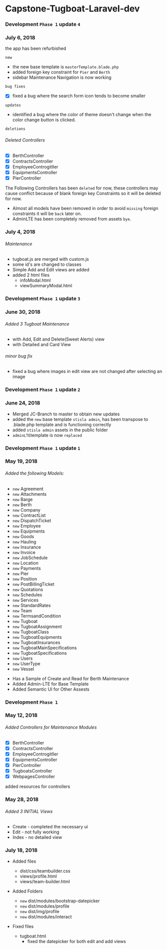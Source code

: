 
# Capstone-Tugboat-Laravel-dev

### Development `Phase 1` update `4`
### July 6, 2018

the app has been refurbished

`new`
* the new base template is `masterTemplate.blade.php`
* added foreign key constraint for `Pier` and `Berth`
* sidebar Maintenance Navigation is now working


`bug fixes` 
- [x] fixed a bug where the search form icon tends to become smaller

`updates`
* identified a bug where the color of theme doesn't change when the color change button is clicked. 

`deletions`
###### Deleted Controllers

- [x] BerthController
- [x] ContractsController
- [x] EmployeeControgitller
- [x] EquipmentsController
- [x] PierController

The Following Controllers has been `deleted` for now, these controllers may cause conflict because of blank foreign key Constraints so it will be deleted for now.

* Almost all models have been removed in order to avoid `missing` foreign constraints it will be `back` later on. 
* AdminLTE has been completely removed from assets `bye`.

### July 4, 2018
###### Maintenance
- tugboat.js are merged with custom.js
- some id's are changed to classes
- Simple Add and Edit views are added
- added 2 html files
    - infoModal.html 
    - viewSummaryModal.html


### Development `Phase 1` update `3`
### June 30, 2018
###### Added 3 Tugboat Maintenance 
- with Add, Edit and Delete(Sweet Alerts) view
- with Detailed and Card View

###### minor bug fix
- fixed a bug where images in edit view are not changed after selecting an image



### Development `Phase 1` update `2`

### June 24, 2018

* Merged JC-Branch to master to obtain new updates
* added the `new` base template `stisla admin`, has been transpose to .blade.php template and is functioning correctly
* added `stisla admin` assets in the public folder 
* `adminLTE`template is now `replaced`

### Development `Phase 1` update `1`

### May 19, 2018

###### Added the following Models: 
- `new` Agreement
- `new` Attachments
- `new` Barge
- `new` Berth
- `new` Company
- `new` ContractList
- `new` DispatchTicket
- `new` Employee
- `new` Equipments
- `new` Goods
- `new` Hauling
- `new` Insurance
- `new` Invoice
- `new` JobSchedule
- `new` Location
- `new` Payments
- `new` Pier
- `new` Position
- `new` PostBillingTicket
- `new` Quotations
- `new` Schedules
- `new` Services
- `new` StandardRates
- `new` Team
- `new` TermsandCondition
- `new` Tugboat
- `new` TugboatAssignment
- `new` TugboatClass
- `new` TugboatEquipments
- `new` TugboatInsurances
- `new` TugboatMainSpecifications
- `new` TugboatSpecifications
- `new` Users
- `new` UserType
- `new` Vessel

* Has a Sample of Create and Read for Berth Maintenance
* Added Admin-LTE for Base Template
* Added Semantic UI for Other Assests 

### Development `Phase 1`

### May 12, 2018
###### Added Controllers for Maintenance Modules
- [x] BerthController
- [x] ContractsController
- [x] EmployeeControgitller
- [x] EquipmentsController
- [x] PierController
- [x] TugboatsController
- [x] WebpagesController

added resources for controllers 


### May 28, 2018
###### Added 3 INITIAL Views
- Create - completed the necessary ui
- Edit - not fully working
- Index - no detailed view


### July 18, 2018
- Added files
    - dist/css/teambuilder.css
    - views/profile.html
    - views/team-builder.html

- Added Folders
    - `new` dist/modules/bootstrap-datepicker
    - `new` dist/modules/profile
    - `new` dist/img/profile
    - `new` dist/modules/interact

- Fixed files
    - tugboat.html
        - fixed the datepicker for both edit and add views
    
    

